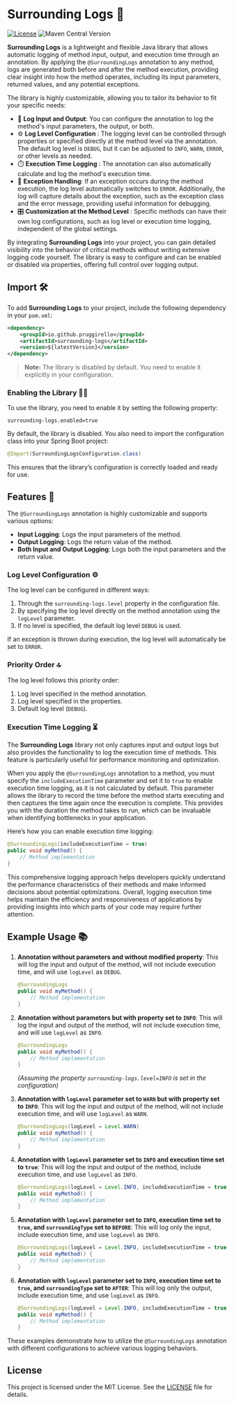 # Surrounding Logs 🚀

[![License](https://img.shields.io/badge/license-MIT-green)](https://choosealicense.com/licenses/mit/)
![Maven Central Version](https://img.shields.io/maven-central/v/io.github.paoloruggirello/surrounding-logs)

**Surrounding Logs** is a lightweight and flexible Java library that allows automatic logging of method input, output, and execution time through an annotation. By applying the `@SurroundingLogs` annotation to any method, logs are generated both before and after the method execution, providing clear insight into how the method operates, including its input parameters, returned values, and any potential exceptions.

The library is highly customizable, allowing you to tailor its behavior to fit your specific needs:

- 📝 **Log Input and Output**: You can configure the annotation to log the method's input parameters, the output, or both.
- ⚙️ **Log Level Configuration** : The logging level can be controlled through properties or specified directly at the method level via the annotation. The default log level is `DEBUG`, but it can be adjusted to `INFO`, `WARN`, `ERROR`, or other levels as needed.
- ⏱️ **Execution Time Logging** : The annotation can also automatically calculate and log the method's execution time.
- 🚨 **Exception Handling**: If an exception occurs during the method execution, the log level automatically switches to `ERROR`. Additionally, the log will capture details about the exception, such as the exception class and the error message, providing useful information for debugging.
- 🎛️ **Customization at the Method Level** : Specific methods can have their own log configurations, such as log level or execution time logging, independent of the global settings.

By integrating **Surrounding Logs** into your project, you can gain detailed visibility into the behavior of critical methods without writing extensive logging code yourself. The library is easy to configure and can be enabled or disabled via properties, offering full control over logging output.

## Import 🛠️

To add **Surrounding Logs** to your project, include the following dependency in your `pom.xml`:

```xml
<dependency>
    <groupId>io.github.pruggirello</groupId>
    <artifactId>surrounding-logs</artifactId>
    <version>${latestVersion}</version>
</dependency>
```
> **Note:** The library is disabled by default. You need to enable it explicitly in your configuration.

### Enabling the Library 🔧✨

To use the library, you need to enable it by setting the following property:

```properties
surrounding-logs.enabled=true
```
By default, the library is disabled. You also need to import the configuration class into your Spring Boot project:

```java
@Import(SurroundingLogsConfiguration.class)
```
This ensures that the library’s configuration is correctly loaded and ready for use.

## Features 🌟

The `@SurroundingLogs` annotation is highly customizable and supports various options:

- **Input Logging**: Logs the input parameters of the method.
- **Output Logging**: Logs the return value of the method.
- **Both Input and Output Logging**: Logs both the input parameters and the return value.

### Log Level Configuration ⚙️

The log level can be configured in different ways:

1. Through the `surrounding-logs.level` property in the configuration file.
2. By specifying the log level directly on the method annotation using the `logLevel` parameter.
3. If no level is specified, the default log level `DEBUG` is used.

If an exception is thrown during execution, the log level will automatically be set to `ERROR`.

### Priority Order 🔝

The log level follows this priority order:

1. Log level specified in the method annotation.
2. Log level specified in the properties.
3. Default log level (`DEBUG`).

### Execution Time Logging ⏳

The **Surrounding Logs** library not only captures input and output logs but also provides the functionality to log the execution time of methods. This feature is particularly useful for performance monitoring and optimization.

When you apply the `@SurroundingLogs` annotation to a method, you must specify the `includeExecutionTime` parameter and set it to `true` to enable execution time logging, as it is not calculated by default. This parameter allows the library to record the time before the method starts executing and then captures the time again once the execution is complete. This provides you with the duration the method takes to run, which can be invaluable when identifying bottlenecks in your application.

Here’s how you can enable execution time logging:

```java
@SurroundingLogs(includeExecutionTime = true)
public void myMethod() {
    // Method implementation
}
```
This comprehensive logging approach helps developers quickly understand the performance characteristics of their methods and make informed decisions about potential optimizations. Overall, logging execution time helps maintain the efficiency and responsiveness of applications by providing insights into which parts of your code may require further attention.


## Example Usage 📚

1. **Annotation without parameters and without modified property**: This will log the input and output of the method, will not include execution time, and will use `logLevel` as `DEBUG`.

    ```java
    @SurroundingLogs
    public void myMethod() {
        // Method implementation
    }
    ```

2. **Annotation without parameters but with property set to `INFO`**: This will log the input and output of the method, will not include execution time, and will use `logLevel` as `INFO`.

    ```java
    @SurroundingLogs
    public void myMethod() {
        // Method implementation
    }
    ```

   *(Assuming the property `surrounding-logs.level=INFO` is set in the configuration)*

3. **Annotation with `logLevel` parameter set to `WARN` but with property set to `INFO`**: This will log the input and output of the method, will not include execution time, and will use `logLevel` as `WARN`.

    ```java
    @SurroundingLogs(logLevel = Level.WARN)
    public void myMethod() {
        // Method implementation
    }
    ```

4. **Annotation with `logLevel` parameter set to `INFO` and execution time set to `true`**: This will log the input and output of the method, include execution time, and use `logLevel` as `INFO`.

    ```java
    @SurroundingLogs(logLevel = Level.INFO, includeExecutionTime = true)
    public void myMethod() {
        // Method implementation
    }
    ```

5. **Annotation with `logLevel` parameter set to `INFO`, execution time set to `true`, and `surroundingType` set to `BEFORE`**: This will log only the input, include execution time, and use `logLevel` as `INFO`.

    ```java
    @SurroundingLogs(logLevel = Level.INFO, includeExecutionTime = true, surroundingType = SurroundingType.BEFORE)
    public void myMethod() {
        // Method implementation
    }
    ```

6. **Annotation with `logLevel` parameter set to `INFO`, execution time set to `true`, and `surroundingType` set to `AFTER`**: This will log only the output, include execution time, and use `logLevel` as `INFO`.

    ```java
    @SurroundingLogs(logLevel = Level.INFO, includeExecutionTime = true, surroundingType = SurroundingType.AFTER)
    public void myMethod() {
        // Method implementation
    }
    ```

These examples demonstrate how to utilize the `@SurroundingLogs` annotation with different configurations to achieve various logging behaviors.


## License

This project is licensed under the MIT License. See the [LICENSE](LICENSE) file for details.
